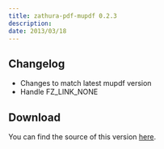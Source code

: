 ```yaml
---
title: zathura-pdf-mupdf 0.2.3
description:  
date: 2013/03/18
---
```


## Changelog

* Changes to match latest mupdf version
* Handle FZ_LINK_NONE

## Download
You can find the source of this version [here](/projects/zathura/download/).
